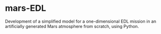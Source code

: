 # mars-EDL
Development of a simplified model for a one-dimensional EDL mission in an artificially generated Mars atmosphere from scratch, using Python.
